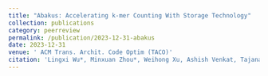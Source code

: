```yaml
---
title: "Abakus: Accelerating k-mer Counting With Storage Technology"
collection: publications
category: peerreview
permalink: /publication/2023-12-31-abakus
date: 2023-12-31
venue: ' ACM Trans. Archit. Code Optim (TACO)'
citation: 'Lingxi Wu*, Minxuan Zhou*, Weihong Xu, Ashish Venkat, Tajana Rosing, and Kevin Skadron. &quot;Abakus: Accelerating k-mer Counting With Storage Technology&quot;. ACM Trans. Archit. Code Optim. https://doi.org/10.1145/3632952'
---
```

